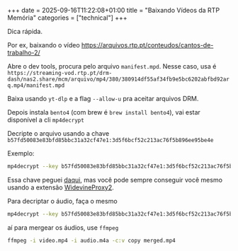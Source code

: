 +++ 
date = 2025-09-16T11:22:08+01:00
title = "Baixando Vídeos da RTP Memória"
categories = ["technical"]
+++

Dica rápida.

Por ex, baixando o vídeo https://arquivos.rtp.pt/conteudos/cantos-de-trabalho-2/

Abre o dev tools, procura pelo arquivo `manifest.mpd`.
Nesse caso, usa é `https://streaming-vod.rtp.pt/drm-dash/nas2.share/mcm/arquivo/mp4/380/380914df55af34fb9e5bc6202abfbd92arq.mp4/manifest.mpd`

Baixa usando `yt-dlp` e a flag `--allow-u` pra aceitar arquivos DRM.

Depois instala `bento4` (com brew é `brew install bento4`), vai estar disponível a cli `mp4decrypt`

Decripte o arquivo usando a chave `b57fd50083e83bfd85bbc31a32cf47e1:3d5f6bcf52c213ac76f5b896ee95be4e`


Exemplo:
```bash
mp4decrypt --key b57fd50083e83bfd85bbc31a32cf47e1:3d5f6bcf52c213ac76f5b896ee95be4e manifest\ \[manifest\].fv1-x3.mp4 video.mp4
```

Essa chave peguei [daqui](https://forum.videohelp.com/threads/416939-DRM-Protected-on-RTP-Arquivos#post2760881),
mas você pode sempre conseguir você mesmo usando a extensão [WidevineProxy2](https://forum.videohelp.com/threads/416316-%5BRelease%5D-WidevineProxy2-Extension-Bypass-HMAC-1-timetokens-Lic-wrapping).

Para decriptar o áudio, faça o mesmo
```bash
mp4decrypt --key b57fd50083e83bfd85bbc31a32cf47e1:3d5f6bcf52c213ac76f5b896ee95be4e 'manifest [manifest].fa1-x3.m4a' audio.m4a
```


aí para mergear os áudios, use `ffmpeg`

```bash
ffmpeg -i video.mp4 -i audio.m4a -c:v copy merged.mp4
```
